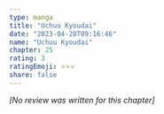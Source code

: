 ```yaml
---
type: manga
title: "Uchuu Kyoudai"
date: "2023-04-20T09:16:46"
name: "Uchuu Kyoudai"
chapter: 25
rating: 3
ratingEmoji: ⭐️⭐️⭐️
share: false
---
```


*[No review was written for this chapter]*
